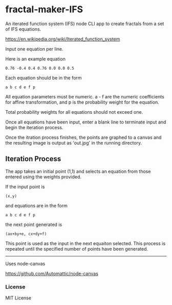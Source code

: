 # fractal-maker-IFS

An iterated function system (IFS) node CLI app to create
fractals from a set of IFS equations.

https://en.wikipedia.org/wiki/Iterated_function_system

Input one equation per line.

Here is an example equation

`0.76 -0.4 0.4 0.76 0.0 0.0 0.5`

Each equation should be in the form 

`a b c d e f p`
 
All equation parameters must be numeric.
a - f are the numeric coefficients for affine
transformation, and p is the probability weight for the equation.

Total probability weights for all equations should not exceed one.

Once all equations have been input, enter a blank line to terminate input
and begin the iteration process.

Once the itration process finishes, the points are graphed to a canvas
and the resulting image is output as 'out.jpg' in the running directory.

## Iteration Process ##

The app takes an initial point (1,1)
and selects an equation from those entered using the weights provided.

If the input point is 

`(x,y)`

and equations are in the form 

`a b c d e f p`

the next point generated is

`(ax+by+e, cx+dy+f)`

This point is used as the input in the next equaiton selected.
This process is repeated until the specified number of points
have been generated.

______________________________________________________

Uses node-canvas

https://github.com/Automattic/node-canvas

### License ###
MIT License